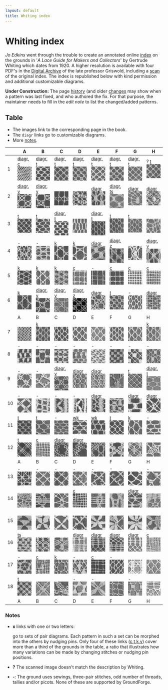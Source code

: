 ```yaml
---
layout: default
title: Whiting index
---
```


Whiting index
=============

*Jo Edkins* went through the trouble to create an annotated online [index] on the grounds in
'_A Lace Guide for Makers and Collectors_' by Gertrude Whiting which dates from 1920.
A higher resolution is available with four PDF's in the [Digital Archive] of the late professor Griswold,
including a [scan] of the original index. The index is republished below with kind permission
and additional customizable diagrams.

**Under Construction:**
The page [history] (and older [changes] may show when a pattern was last fixed, and who authored the fix.
For that purpose, the maintainer needs to fill in the _edit note_ to list the changed/added patterns.

Table
-----

* The images link to the corresponding page in the book.
* The `diagr` links go to customizable diagrams.
* More [notes](#notes).

[index]: http://www.gwydir.demon.co.uk/jo/lace/whiting/index.htm#picindex
[scan]: https://www2.cs.arizona.edu/patterns/weaving/books/whiting.jpg
[Digital Archive]: https://www2.cs.arizona.edu/patterns/weaving/lace.html#books
[history]: https://github.com/d-bl/GroundForge/commits/master/docs/help/Whiting-Index.md
[changes]: https://github.com/d-bl/GroundForge/wiki/Whiting-Index/_history


[c]: /GroundForge/sheet.html?patch=88%0A11;bricks&patch=66%0A22;bricks&patch=88%0A99%0A11%0A00;bricks&patch=66%0A11%0A88%0A22;bricks&patch=66%0A99%0A22%0A00;bricks
[t]: /GroundForge/sheet.html?patch=53%0A53%0A53%0A5-;bricks&patch=5663%0A5663;checker&patch=53%0A5-;bricks&patch=563%0A563%0A563;checker&patch=53%0A53;checker&patch=5632%0A5632;checker&patch5353%0A5353;bricks&patch=5-%0A-5;checker&patch=5353%0A5353%0A5-5-%0A-5-5;checker&patch=5632%0A56-2%0A5-5-%0A-535;checker&patch=53%0A5-%0A-5%0A5-;bricks&patch=44%0A77%0A44%0A77;bricks&patch=44%0A44%0A77%0A77;bricks&patch=66%0A88%0A66%0A11;bricks&patch=66%0A66%0A88%0A11;checker&patch=66%0A66%0A99%0A00;checker&patch=6;checker&patch=566-%0A66-5%0A6-56%0A-566;checker
[v]: /GroundForge/sheet.html?patch=5831%0A-4-7;bricks&patch=-437%0A34-7;bricks&patch=4830%0A--77;bricks
[k]: /GroundForge/sheet.html?patch=B-C-%0A---5%0AC-B-%0A-5--;checker&patch=5831%0A-4-7;checker&patch=68%0A-4;checker&patch=-4-7%0A5---%0A-C-B%0A3158;bricks&patch=5-O-E-%0A-E-5-O%0A5-O-E-;bricks
[wk]: /GroundForge/sheet.html?patch=6868%0A-4-4%0A2121%0A-7-7;checker&patch=L-O-L-O-%0A---5---5%0AH-E-H-E-%0A-5---5--;bricks
[ts]: /GroundForge/sheet.html?patch=5-5-%0A-5--%0AB-C-%0A-5-5;bricks&patch=5632%0A34-7;bricks&patch=256-%0A---5%0AC3B-;bricks&patch=4373%0A5-53;bricks
[z]: /GroundForge/sheet.html?patch=1483%0A8-48;bricks&patch=C-B-%0A-5--%0AB8D-%0A-4--;bricks&patch=-48-%0AB--2%0A8-B8;bricks&patch=-4--%0AB-C3%0A8-48;bricks

[A1]: https://d-bl.github.io/GroundForge/tiles.html?whiting=A1_P70&tile=88,11&patchWidth=5&patchHeight=5&a1=ct&b1=ct&a2=ct&b2=ct&shiftColsSE=2&shiftRowsSE=2&shiftColsSW=0&shiftRowsSW=2
[B1]: https://d-bl.github.io/GroundForge/tiles.html?whiting=B1_P94&tile=5-&a1=ctctpctct&patchWidth=5&patchHeight=5&shiftColsSE=1&shiftRowsSE=1&shiftColsSW=-1&shiftRowsSW=1
[C1]: https://d-bl.github.io/GroundForge/tiles.html?whiting=C1_P114&tile=5-&a1=ctpct&patchWidth=6&patchHeight=6&shiftColsSE=1&shiftRowsSE=1&shiftColsSW=-1&shiftRowsSW=1&footside=
[D1]: https://d-bl.github.io/GroundForge/tiles.html?whiting=D1_P134&tile=5-&a1=cttpctt&patchWidth=5&patchHeight=5&shiftColsSE=1&shiftRowsSE=1&shiftColsSW=-1&shiftRowsSW=1
[E1]: https://d-bl.github.io/GroundForge/tiles.html?whiting=E1_P155&tile=5-&a1=ctpcttt&patchWidth=5&patchHeight=5&shiftColsSE=1&shiftRowsSE=1&shiftColsSW=-1&shiftRowsSW=1
[F1]: https://d-bl.github.io/GroundForge/tiles.html?whiting=F1_P177&tile=5-&a1=cttpcttt&patchWidth=5&patchHeight=5&shiftColsSE=1&shiftRowsSE=1&shiftColsSW=-1&shiftRowsSW=1
[G1]: https://d-bl.github.io/GroundForge/tiles.html?whiting=G1_P198&patchWidth=5&patchHeight=5&a1=ctctptt&tile=5-&tileStitch=ctctptt&shiftColsSW=-1&shiftRowsSW=1&shiftColsSE=1&shiftRowsSE=1

[A2]: https://d-bl.github.io/GroundForge/tiles.html?whiting=A2_P71&tile=831,4-7,-5-&headside=d,-,c,-&footside=b,-,a,-&footsideStitch=ctctt&patchWidth=9&patchHeight=10&k1=lctctt&d1=ct&c1=ctct&b1=ct&a1=rctctt&d2=ctct&b2=ctct&k3=lctctt&c3=ctct&a3=rctctt&tileStitch=ctct&headsideStitch=ctctt&shiftColsSW=-2&shiftRowsSW=2&shiftColsSE=2&shiftRowsSE=2
[B2]: https://d-bl.github.io/GroundForge/tiles.html?whiting=B2_P95&patchWidth=9&patchHeight=10&k1=lctctt&d1=ctct&c1=ctct&b1=ctct&a1=rctctt&d2=ctct&b2=ctct&k3=lctctt&c3=ctct&a3=rctctt&footside=b,-,a,-&tile=831,4-7,-5-&headside=d,-,c,-&footsideStitch=ctctt&tileStitch=ctct&headsideStitch=ctctt&shiftColsSW=-2&shiftRowsSW=2&shiftColsSE=2&shiftRowsSE=2
[E2]: https://d-bl.github.io/GroundForge/tiles.html?whiting=E2_P156&patchWidth=13&patchHeight=12&e1=ctctttctc&a1=ctcctc&h2=ctc&g2=ctclll&f2=ctc&e2=ctc&d2=ctc&c2=ctcrrr&b2=ctc&h3=ctclll&g3=ctc&f3=ctc&d3=ctc&c3=ctc&b3=ctcrrr&a3=ctc&tile=5---5---,-CD632AB,5666-222&tileStitch=ctc&shiftColsSW=-4&shiftRowsSW=3&shiftColsSE=4&shiftRowsSE=3
[F2]: https://d-bl.github.io/GroundForge/tiles.html?whiting=F2_P178&patchWidth=11&patchHeight=13&b1=ctcctc&c2=ctcrrr&a2=ctclll&d3=ctc&b3=ctcttt&c4=ctc&a4=ctc&tile=-5--,B-C-,-5-5,5-5-&tileStitch=ctc&shiftColsSW=-2&shiftRowsSW=4&shiftColsSE=2&shiftRowsSE=4
[G2]: https://d-bl.github.io/GroundForge/tiles.html?whiting=G2_P199&patchWidth=14&patchHeight=13&f1=ctctt&a1=ctcctc&j2=ctc&i2=ctcll&h2=ctctt&g2=ctctt&f2=ctctt&e2=ctctt&d2=ctctt&c2=ctcrrr&b2=ctc&j3=ctcll&i3=ctctt&h3=ctctt&g3=ctcttl&f3=ctc&e3=ctcttr&d3=ctctt&c3=ctctt&b3=ctcrrr&a3=ctc&j4=ctctt&i4=ctctt&h4=ctcttl&g4=ctc&f4=ctc&e4=ctc&d4=ctcttr&c4=ctctt&b4=ctctt&a4=ctcttt&j5=ctctt&i5=ctcttl&h5=ctc&g5=ctc&e5=ctc&d5=ctc&c5=ctcttr&b5=ctctt&a5=ctctt&tile=5----5----,-CDD632AAB,5666632222,5666632222,56666-2222&tileStitch=ctct&shiftColsSW=-5&shiftRowsSW=5&shiftColsSE=5&shiftRowsSE=5
[H2]: https://d-bl.github.io/GroundForge/tiles.html?whiting=H2_P220&patchWidth=15&patchHeight=15&e1=cttctt&a1=ctcctc&h2=ctc&g2=ctc&f2=rrrcttcttl&e2=ctc&d2=lllcttcttr&c2=ctc&b2=ctc&h3=ctc&g3=rrrcttcttl&f3=ctc&e3=ctc&d3=ctc&c3=lllcttcttr&b3=ctc&a3=ctc&h4=rrrcttcttl&g4=ctc&f4=ctc&d4=ctc&c4=ctc&b4=lllcttcttr&a4=ctc&tile=5---5---,-CD632AB,56663222,5666-222&tileStitch=ctc&shiftColsSW=-4&shiftRowsSW=4&shiftColsSE=4&shiftRowsSE=4

[C3]: https://d-bl.github.io/GroundForge/tiles.html?whiting=C3_P117&patchWidth=7&patchHeight=6&a1=ctctpctctt&tile=5-&tileStitch=ctctpctctt&shiftColsSW=-1&shiftRowsSW=1&shiftColsSE=1&shiftRowsSE=1
[E3]: https://d-bl.github.io/GroundForge/tiles.html?whiting=E3_P157&patchWidth=5&patchHeight=6&b1=ctt&tile=-5&tileStitch=ctt&shiftColsSW=-1&shiftRowsSW=1&shiftColsSE=1&shiftRowsSE=1

[C4]: https://d-bl.github.io/GroundForge/tiles.html?whiting=C4_P118&patchWidth=11&patchHeight=10&b1=cttctt&c2=cttctt&a2=cttctt&tile=-5-,B-C&tileStitch=cttctt&shiftColsSW=-2&shiftRowsSW=2&shiftColsSE=2&shiftRowsSE=2
[D4]: https://d-bl.github.io/GroundForge/tiles.html?whiting=D4_P137&patchWidth=11&patchHeight=10&b1=cttcttt&c2=cttcttt&a2=cttcttt&tile=-5-,B-C&tileStitch=cttcttt&shiftColsSW=-2&shiftRowsSW=2&shiftColsSE=2&shiftRowsSE=2
[E4]: https://d-bl.github.io/GroundForge/tiles.html?whiting=E4_P158&patchWidth=12&patchHeight=14&e1=ctctttctc&a1=ctcctc&h2=ctc&g2=ctclll&f2=ctc&e2=ctc&d2=ctc&c2=ctcrrr&b2=ctc&h3=ctclll&g3=ctc&f3=ctc&d3=ctc&c3=ctc&b3=ctcrrr&a3=ctc&tile=5---5---,-CD632AB,5666-222&footsideStitch=ctctt&tileStitch=ctc&headsideStitch=ctctt&shiftColsSW=-4&shiftRowsSW=3&shiftColsSE=4&shiftRowsSE=3
[F4]: https://d-bl.github.io/GroundForge/tiles.html?whiting=F4_P180&patchWidth=9&patchHeight=9&d1=ctc&c1=ctc&b1=ctc&a1=ctc&d2=ctc&c2=ctcllctc&a2=ctcrrctc&tile=1483,8-48&footsideStitch=ctctt&tileStitch=ctc&headsideStitch=ctctt&shiftColsSW=-2&shiftRowsSW=2&shiftColsSE=2&shiftRowsSE=2
[H4]: https://d-bl.github.io/GroundForge/tiles.html?whiting=H4_P222&patchWidth=16&patchHeight=16&g1=ctc&f1=ctcrr&d1=ctcll&c1=ctc&a1=ctc&h2=ctc&e2=ctcttctc&b2=ctc&g3=ctcll&f3=ctc&d3=ctc&c3=ctcrr&a3=ctc&tile=5-25-56-,-5--5--5,5-C6-2B-&footsideStitch=ctctt&tileStitch=ctc&headsideStitch=ctctt&shiftColsSW=-4&shiftRowsSW=3&shiftColsSE=4&shiftRowsSE=3

[B6]: https://d-bl.github.io/GroundForge/tiles.html?whiting=B6_P99&patchWidth=9&patchHeight=10&k1=ctctt&d1=cttctt&c1=cttctt&b1=cttctt&a1=ctctt&d2=cttctt&b2=cttctt&k3=ctctt&c3=cttctt&a3=ctctt&footside=b,-,a,-&tile=831,4-7,-5-&headside=d,-,c,-&footsideStitch=ctctt&tileStitch=cttctt&headsideStitch=ctctt&shiftColsSW=-2&shiftRowsSW=2&shiftColsSE=2&shiftRowsSE=2
[C6]: https://d-bl.github.io/GroundForge/tiles.html?whiting=C6_P120&patchWidth=9&patchHeight=10&k1=ctctr&d1=ct&c1=ctct&b1=ct&a1=ctctl&d2=ct&b2=ct&k3=ctctr&c3=ctct&a3=ctctl&footside=b,-,a,-&tile=831,4-7,-5-&headside=d,-,c,-&footsideStitch=ctctl&tileStitch=ct&headsideStitch=ctctr&shiftColsSW=-2&shiftRowsSW=2&shiftColsSE=2&shiftRowsSE=2
[D6]: https://d-bl.github.io/GroundForge/tiles.html?whiting=D6_P139&patchWidth=9&patchHeight=9&c1=ct&b1=ctct&a1=ct&c2=ctct&b2=ct&a2=ctct&b3=ctct&tile=831,117,178&tileStitch=ctct&shiftColsSW=-2&shiftRowsSW=2&shiftColsSE=2&shiftRowsSE=2
[E6]: https://d-bl.github.io/GroundForge/tiles.html?whiting=E6_P160&patchWidth=10&patchHeight=10&d1=ctct&c1=ct&b1=ctct&a1=ct&c2=ctct&b2=ct&a2=ctct&tile=8317,1178&tileStitch=ctct&shiftColsSW=-5&shiftRowsSW=1&shiftColsSE=3&shiftRowsSE=1
[H6]: https://d-bl.github.io/GroundForge/tiles.html?whiting=H6_P225&patchWidth=11&patchHeight=12&c1=ctct&a1=ctct&d2=ctctctct&tile=B-C-,---5&footsideStitch=tctct&tileStitch=ctct&headsideStitch=tctct&shiftColsSW=-2&shiftRowsSW=2&shiftColsSE=2&shiftRowsSE=2

[C9]: https://d-bl.github.io/GroundForge/tiles.html?whiting=C9_P123&patchWidth=9&patchHeight=10&k1=ctctt&d1=ctcttt&c1=ctcttt&b1=ctcttt&a1=ctctt&d2=ctcttt&b2=ctcttt&k3=ctctt&c3=ctcttt&a3=ctctt&footside=b,-,a,-&tile=831,4-7,-5-&headside=d,-,c,-&footsideStitch=ctctt&tileStitch=ctcttt&headsideStitch=ctctt&shiftColsSW=-2&shiftRowsSW=2&shiftColsSE=2&shiftRowsSE=2
[D9]: https://d-bl.github.io/GroundForge/tiles.html?whiting=D9_P142&patchWidth=7&patchHeight=7&a1=ctctt&b2=ctt&tile=5-,-5&footsideStitch=ctctt&tileStitch=ctct&headsideStitch=ctctt&shiftColsSW=0&shiftRowsSW=2&shiftColsSE=2&shiftRowsSE=2
[E9]: https://d-bl.github.io/GroundForge/tiles.html?whiting=E9_P163&patchWidth=12&patchHeight=20&a1=cttt&b1=cttt&a2=cttt&tile=12,7-&footsideStitch=ctctt&tileStitch=cttt&headsideStitch=ctctt&shiftColsSW=0&shiftRowsSW=2&shiftColsSE=2&shiftRowsSE=2
[H9]: https://d-bl.github.io/GroundForge/tiles.html?whiting=H9_P229&patchWidth=7&patchHeight=7&a1=ctcttptctcttt&tile=5-&tileStitch=ctcttptctcttt&shiftColsSW=-1&shiftRowsSW=1&shiftColsSE=1&shiftRowsSE=1

[E10]: https://d-bl.github.io/GroundForge/tiles.html?whiting=E10_P164&patchWidth=12&patchHeight=12&e1=ctctct&c1=ctc&b1=ctc&a1=ctc&f2=rrctctr&c2=ctcrrrctc&b2=ctc&a2=ctc&e3=ctctcrl&b3=ctc&a3=ctclllctc&d4=llctctl&c4=ctc&b4=ctc&tile=A14-C-,788--2,14--B-,-7D6--&footsideStitch=ctctt&tileStitch=ctc&headsideStitch=ctctt&shiftColsSW=0&shiftRowsSW=4&shiftColsSE=6&shiftRowsSE=1
[G10]: https://d-bl.github.io/GroundForge/tiles.html?whiting=G10_P208&patchWidth=10&patchHeight=16&b1=ctc&c2=ctcrrrctc&b2=ctc&a2=ctclllctc&b3=ctc&c4=ctcrrrctc&b4=ctc&a4=ctclllctc&b5=ctc&c6=ctc&a6=ctc&d7=ctc&d8=ctc&c8=ctclllctc&a8=ctcrrrctc&tile=-4--,B8D-,-4--,B8D-,-4--,B-C-,---5,D-B8&footsideStitch=ctctt&tileStitch=ctc&headsideStitch=ctctt&shiftColsSW=-2&shiftRowsSW=8&shiftColsSE=2&shiftRowsSE=8
[H10]: https://d-bl.github.io/GroundForge/tiles.html?whiting=H10_P230&patchWidth=14&patchHeight=11&f1=ctctll&b1=ctctrr&a1=ctctctct&f2=ctctl&e2=ctct&c2=ctct&b2=ctctr&e3=ctct&d3=ctct&c3=ctct&a3=ctctt&f4=ctctt&d4=ctctctct&b4=ctctt&e5=ctct&d5=ctct&c5=ctct&a5=ctctt&f6=ctct&e6=ctcttl&c6=ctcttr&b6=ctct&tile=54---7,-79-04,5-158-,-5-5-5,5-535-,-24-76&footsideStitch=ctctt&tileStitch=ctct&headsideStitch=ctctt&shiftColsSW=0&shiftRowsSW=6&shiftColsSE=6&shiftRowsSE=6

[C12]: https://d-bl.github.io/GroundForge/tiles.html?whiting=C12_P126&patchWidth=28&patchHeight=20&m1=cttct&k1=ct&i1=ctlct&c1=ctrct&a1=ct&j2=ctrct&h2=ct&f2=cttct&d2=ct&b2=ctlct&g3=ct&e3=ct&h4=cttct&d4=cttct&g5=ct&e5=ct&tile=o-o-----e-e-5-,-5-o-k-e-5----,--w-5-5-y-----,---5---5------,--y-c-b-w-----&footsideStitch=ctctt&tileStitch=ct&headsideStitch=ctctt&shiftColsSW=-7&shiftRowsSW=5&shiftColsSE=7&shiftRowsSE=5
[D12]: https://d-bl.github.io/GroundForge/tiles.html?whiting=D12_P145&patchWidth=20&patchHeight=20&e1=ctrct&c1=ct&j2=ct&d2=ct&b2=ct&i3=ctlct&a3=ct&j4=ct&i4=ctlct&e4=ctrct&d4=ct&b4=cttct&j5=ctrct&i5=ct&g5=cttct&e5=ct&d5=ctlct&tile=--5-m---x-,-g-5x----g,o-------b-,-c-nd---1e,---48-k-17,&footsideStitch=ctctt&tileStitch=ct&headsideStitch=ctctt&shiftColsSW=-5&shiftRowsSW=5&shiftColsSE=5&shiftRowsSE=5

[G14]: https://d-bl.github.io/GroundForge/tiles.html?whiting=G14_P212&patchWidth=7&patchHeight=12&a1=ctc&b2=ctc&a2=ctcll&b3=ctcrr&a3=ctc&a4=ctctt&tile=5-,12,88,4-&tileStitch=ctc&shiftColsSW=-1&shiftRowsSW=4&shiftColsSE=1&shiftRowsSE=4

[D16]: https://d-bl.github.io/GroundForge/tiles.html?whiting=D16_P150&patchWidth=9&patchHeight=12&b1=ctc&c2=ctc&a2=ctcll&c3=ctcrr&a3=ctc&c4=ctc&a4=ctcll&c5=ctcrr&a5=ctc&tile=-5-,E-2,8-M,F-1,8-M&tileStitch=ctc&shiftColsSW=0&shiftRowsSW=5&shiftColsSE=3&shiftRowsSE=5
[E16]: https://d-bl.github.io/GroundForge/tiles.html?whiting=E16_P174&patchWidth=11&patchHeight=12&f1=ctc&d1=ctc&b1=ctct&f2=ctcll&e2=ctc&c2=ctcll&a2=ctc&f3=ctc&e3=ctcrr&c3=ctc&b3=ctcrr&f4=ctcll&e4=ctc&c4=ctcll&b4=ctc&f5=ctc&d5=ctcrr&c5=ctc&b5=ctcrr&e6=ctct&c6=ctct&a6=ctct&tile=-5-L-H,H-E-21,-O8-M8,-1F-1F,-M86-M,5-4-K-&tileStitch=ctc&shiftColsSW=0&shiftRowsSW=6&shiftColsSE=6&shiftRowsSE=6
[F16]: https://d-bl.github.io/GroundForge/tiles.html?whiting=F16_P195&patchWidth=8&patchHeight=14&a1=ctct&b2=ctct&a3=ctc&b4=ctc&a4=ctcll&b5=ctc&a5=ctcrr&b6=ctcll&a6=ctc&b7=ctcrr&a7=ctc&a8=ctct&tile=5-,-5,5-,12,99,11,66,4-&tileStitch=ctc&shiftColsSW=-1&shiftRowsSW=8&shiftColsSE=1&shiftRowsSE=8
[G16]: https://d-bl.github.io/GroundForge/tiles.html?whiting=G16_P214&patchWidth=6&patchHeight=12&a1=ctct&b2=ctct&a3=ctc&b4=ctc&a4=ctcll&b5=ctcrr&a5=ctc&a6=ctct&tile=5-,-5,5-,12,88,4-&tileStitch=ctc&shiftColsSW=-1&shiftRowsSW=6&shiftColsSE=1&shiftRowsSE=6

|     | A | B | C | D | E | F | G | H |
|-----|---|---|---|---|---|---|---|---|
|  1  | [diagr][A1], [c][c] [![](w/page70a.gif)][P70] | [diagr][B1], [t][t] [![](w/page94a.gif)][P94] | [diagr][C1], [t][t] [![](w/page114a.gif)][P114] | [diagr][D1], [t][t] [![](w/page134a.gif)][P134] | [diagr][E1], [t][t] [![](w/page155a.gif)][P155] | [diagr][F1], [t][t] [![](w/page177a.gif)][P177] | [diagr][G1], [t][t] [![](w/page198a.gif)][P198] | ? [t][t] [![](w/page219a.gif)][P219] |
|  2  | [diagr][A2], [v][v] [![](w/page71a.gif)][P71] | [diagr][B2], [v][v] [![](w/page95a.gif)][P95] | &nbsp; [![](w/page115a.gif)][P115] | &nbsp; [![](w/page135a.gif)][P135] | [diagr][E2] [![](w/page156a.gif)][P156] | [diagr][F2], [ts][ts] [![](w/page178a.gif)][P178] | [diagr][G2] [![](w/page199a.gif)][P199] | [diagr][H2] [![](w/page220a.gif)][P220] |
|  3  | [t][t] [![](w/page73a.gif)][P73] | [t][t] [![](w/page96a.gif)][P96] | [diagr][C3], [t][t] [![](w/page117a.gif)][P117] | &nbsp; [![](w/page136a.gif)][P136] | [diagr][E3], [t][t] [![](w/page157a.gif)][P157] | [t][t] [![](w/page179a.gif)][P179] | [t][t] [![](w/page200a.gif)][P200] | &nbsp; [![](w/page221a.gif)][P221] |
|  4  | - [![](w/page74a.gif)][P74] | - [![](w/page97a.gif)][P97] | [k][k] [![](w/page118a.gif)][P118] | [k][k] [![](w/page137a.gif)][P137] | [diagr][E4] [![](w/page158a.gif)][P158] | [diagr][F4],  [z][z] [![](w/page180a.gif)][P180] | &nbsp; [![](w/page201a.gif)][P201] | [diagr][H4], [v][v] [![](w/page222a.gif)][P222] |
|  5  | [k][k] [![](w/page75a.gif)][P75] | [k][k] [![](w/page98a.gif)][P98] | [k][k] [![](w/page119a.gif)][P119] | [c][c] [![](w/page138a.gif)][P138] | - [![](w/page159a.gif)][P159] | [c][c] [![](w/page181a.gif)][P181] | [c][c] [![](w/page203a.gif)][P203] | [c][c] [![](w/page224a.gif)][P224] |
|  6  | [k][k] [![](w/page76a.gif)][P76] | [diagr][B6], [v][v] [![](w/page99a.gif)][P99] | [diagr][C6], [v][v] [![](w/page120a.gif)][P120] | [diagr][D6], [z][z] [![](w/page139a.gif)][P139] | [diagr][E6] [![](w/page160a.gif)][P160] | [t][t] [![](w/page182a.gif)][P182] | - [![](w/page204a.gif)][P204] | [diagr][H6] [![](w/page225a.gif)][P225] |
|     | A | B | C | D | E | F | G | H |
|  7  | &nbsp; [![](w/page77a.gif)][P77] | [k][k] [![](w/page100a.gif)][P100] | &nbsp; [![](w/page121a.gif)][P121] | &nbsp; [![](w/page140a.gif)][P140] | &nbsp; [![](w/page161a.gif)][P161] | &nbsp; [![](w/page183a.gif)][P183] | &nbsp; [![](w/page205a.gif)][P205] | [k][k] [![](w/page226a.gif)][P226] |
|  8  | - [![](w/page79a.gif)][P79] | - [![](w/page101a.gif)][P101] | - [![](w/page122a.gif)][P122] | - [![](w/page141a.gif)][P141] | - [![](w/page162a.gif)][P162] | - [![](w/page184a.gif)][P184] | - [![](w/page206a.gif)][P206] | - [![](w/page227a.gif)][P227] |
|  9  | - [![](w/page80a.gif)][P80] | - [![](w/page102a.gif)][P102] | [diagr][C9], [v][v] [![](w/page123a.gif)][P123] | [diagr][D9] [![](w/page142a.gif)][P142] | [diagr][E9] [![](w/page163a.gif)][P163] | &nbsp; [![](w/page185a.gif)][P185] | [t][t] [![](w/page207a.gif)][P207] | [diagr][H9], [t][t] [![](w/page229a.gif)][P229] |
|  10 | - [![](w/page82a.gif)][P82] | - [![](w/page103a.gif)][P103] | - [![](w/page124a.gif)][P124] | - [![](w/page143a.gif)][P143] | [diagr][E10] [![](w/page164a.gif)][P164] | &nbsp; [![](w/page187a.gif)][P187] | [diagr][G10] [![](w/page208a.gif)][P208] | [diagr][H10] [![](w/page230a.gif)][P230] |
|  11 | [t][t] [![](w/page83a.gif)][P83] | [t][t] [![](w/page104a.gif)][P104] | - [![](w/page125a.gif)][P125] | [wk][wk] [![](w/page144a.gif)][P144] | [wk][wk] [![](w/page166a.gif)][P166] | [t][t] [![](w/page189a.gif)][P189] | [k][k] [![](w/page209a.gif)][P209] | - [![](w/page231a.gif)][P231] |
|  12 | [t][t] [![](w/page84a.gif)][P84] | [c][c] [![](w/page105a.gif)][P105] | [diagr][C12] [![](w/page126a.gif)][P126] | [diagr][D12] [![](w/page145a.gif)][P145] | &nbsp; [![](w/page167a.gif)][P167] | &nbsp; [![](w/page190a.gif)][P190] | &nbsp; [![](w/page210a.gif)][P210] | &nbsp; [![](w/page232a.gif)][P232] |
|     | A | B | C | D | E | F | G | H |
|  13 | - [![](w/page85a.gif)][P85] | - [![](w/page106a.gif)][P106] | - [![](w/page128a.gif)][P128] | - [![](w/page147a.gif)][P147] | - [![](w/page169a.gif)][P169] | - [![](w/page192a.gif)][P192] | &nbsp; [![](w/page211a.gif)][P211] | - [![](w/page234a.gif)][P234] |
|  14 | &nbsp; [![](w/page87a.gif)][P87] | &nbsp; [![](w/page107a.gif)][P107] | &nbsp; [![](w/page129a.gif)][P129] | [c][c] [![](w/page148a.gif)][P148] | &nbsp; [![](w/page171a.gif)][P171] | &nbsp; [![](w/page193a.gif)][P193] | [diagr][G14] [![](w/page212a.gif)][P212] | &nbsp; [![](w/page235a.gif)][P235] |
|  15 | &nbsp; [![](w/page89a.gif)][P89] | &nbsp; [![](w/page109a.gif)][P109] | &nbsp; [![](w/page130a.gif)][P130] | &nbsp; [![](w/page149a.gif)][P149] | &nbsp; [![](w/page173a.gif)][P173] | &nbsp; [![](w/page194a.gif)][P194] | &nbsp; [![](w/page213a.gif)][P213] | &nbsp; [![](w/page237a.gif)][P237] |
|  16 | [ts][ts] [![](w/page90a.gif)][P90] | &nbsp; [![](w/page110a.gif)][P110] | &nbsp; [![](w/page131a.gif)][P131] | [diagr][D16] [![](w/page150a.gif)][P150] | [diagr][E16] [![](w/page174a.gif)][P174] | [diagr][F16] [![](w/page195a.gif)][P195] | [diagr][G16] [![](w/page214a.gif)][P214] | [c][c] [![](w/page238a.gif)][P238] |
|  17 | - [![](w/page91a.gif)][P91] | [c][c] [![](w/page111a.gif)][P111] | [k][k] [![](w/page132a.gif)][P132] | - [![](w/page151a.gif)][P151] | [c][c] [![](w/page175a.gif)][P175] | - [![](w/page196a.gif)][P196] | &nbsp; [![](w/page215a.gif)][P215] | &nbsp; [![](w/page239a.gif)][P239] |
|  18 | [t][t] [![](w/page93a.gif)][P93] | &nbsp; [![](w/page112a.gif)][P112] | &nbsp; [![](w/page133a.gif)][P133] | - [![](w/page153a.gif)][P153] | - [![](w/page176a.gif)][P176] | &nbsp; [![](w/page197a.gif)][P197] | - [![](w/page217a.gif)][P217] | &nbsp; [![](w/page241a.gif)][P241] |
|     | A | B | C | D | E | F | G | H |

[P70]: http://www.gwydir.demon.co.uk/jo/lace/whiting/page70.htm
[P71]: http://www.gwydir.demon.co.uk/jo/lace/whiting/page71.htm
[P73]: http://www.gwydir.demon.co.uk/jo/lace/whiting/page73.htm
[P74]: http://www.gwydir.demon.co.uk/jo/lace/whiting/page74.htm
[P75]: http://www.gwydir.demon.co.uk/jo/lace/whiting/page75.htm
[P76]: http://www.gwydir.demon.co.uk/jo/lace/whiting/page76.htm
[P77]: http://www.gwydir.demon.co.uk/jo/lace/whiting/page77.htm
[P79]: http://www.gwydir.demon.co.uk/jo/lace/whiting/page79.htm

[P80]: http://www.gwydir.demon.co.uk/jo/lace/whiting/page80.htm
[P82]: http://www.gwydir.demon.co.uk/jo/lace/whiting/page82.htm
[P83]: http://www.gwydir.demon.co.uk/jo/lace/whiting/page83.htm
[P84]: http://www.gwydir.demon.co.uk/jo/lace/whiting/page84.htm
[P85]: http://www.gwydir.demon.co.uk/jo/lace/whiting/page85.htm
[P87]: http://www.gwydir.demon.co.uk/jo/lace/whiting/page87.htm
[P89]: http://www.gwydir.demon.co.uk/jo/lace/whiting/page89.htm

[P90]: http://www.gwydir.demon.co.uk/jo/lace/whiting/page90.htm
[P91]: http://www.gwydir.demon.co.uk/jo/lace/whiting/page91.htm
[P93]: http://www.gwydir.demon.co.uk/jo/lace/whiting/page93.htm
[P94]: http://www.gwydir.demon.co.uk/jo/lace/whiting/page94.htm
[P95]: http://www.gwydir.demon.co.uk/jo/lace/whiting/page95.htm
[P96]: http://www.gwydir.demon.co.uk/jo/lace/whiting/page96.htm
[P97]: http://www.gwydir.demon.co.uk/jo/lace/whiting/page97.htm
[P98]: http://www.gwydir.demon.co.uk/jo/lace/whiting/page98.htm
[P99]: http://www.gwydir.demon.co.uk/jo/lace/whiting/page99.htm

[P100]: http://www.gwydir.demon.co.uk/jo/lace/whiting/page100.htm
[P101]: http://www.gwydir.demon.co.uk/jo/lace/whiting/page101.htm
[P102]: http://www.gwydir.demon.co.uk/jo/lace/whiting/page102.htm
[P103]: http://www.gwydir.demon.co.uk/jo/lace/whiting/page103.htm
[P104]: http://www.gwydir.demon.co.uk/jo/lace/whiting/page104.htm
[P105]: http://www.gwydir.demon.co.uk/jo/lace/whiting/page105.htm
[P106]: http://www.gwydir.demon.co.uk/jo/lace/whiting/page106.htm
[P107]: http://www.gwydir.demon.co.uk/jo/lace/whiting/page107.htm
[P109]: http://www.gwydir.demon.co.uk/jo/lace/whiting/page109.htm

[P110]: http://www.gwydir.demon.co.uk/jo/lace/whiting/page110.htm
[P111]: http://www.gwydir.demon.co.uk/jo/lace/whiting/page111.htm
[P112]: http://www.gwydir.demon.co.uk/jo/lace/whiting/page112.htm
[P113]: http://www.gwydir.demon.co.uk/jo/lace/whiting/page113.htm
[P114]: http://www.gwydir.demon.co.uk/jo/lace/whiting/page114.htm
[P115]: http://www.gwydir.demon.co.uk/jo/lace/whiting/page115.htm
[P116]: http://www.gwydir.demon.co.uk/jo/lace/whiting/page116.htm
[P117]: http://www.gwydir.demon.co.uk/jo/lace/whiting/page117.htm
[P118]: http://www.gwydir.demon.co.uk/jo/lace/whiting/page118.htm
[P119]: http://www.gwydir.demon.co.uk/jo/lace/whiting/page119.htm

[P120]: http://www.gwydir.demon.co.uk/jo/lace/whiting/page120.htm
[P121]: http://www.gwydir.demon.co.uk/jo/lace/whiting/page121.htm
[P122]: http://www.gwydir.demon.co.uk/jo/lace/whiting/page122.htm
[P123]: http://www.gwydir.demon.co.uk/jo/lace/whiting/page123.htm
[P124]: http://www.gwydir.demon.co.uk/jo/lace/whiting/page124.htm
[P125]: http://www.gwydir.demon.co.uk/jo/lace/whiting/page125.htm
[P126]: http://www.gwydir.demon.co.uk/jo/lace/whiting/page126.htm
[P128]: http://www.gwydir.demon.co.uk/jo/lace/whiting/page128.htm
[P129]: http://www.gwydir.demon.co.uk/jo/lace/whiting/page129.htm

[P130]: http://www.gwydir.demon.co.uk/jo/lace/whiting/page130.htm
[P131]: http://www.gwydir.demon.co.uk/jo/lace/whiting/page131.htm
[P132]: http://www.gwydir.demon.co.uk/jo/lace/whiting/page132.htm
[P133]: http://www.gwydir.demon.co.uk/jo/lace/whiting/page133.htm
[P134]: http://www.gwydir.demon.co.uk/jo/lace/whiting/page134.htm
[P135]: http://www.gwydir.demon.co.uk/jo/lace/whiting/page135.htm
[P136]: http://www.gwydir.demon.co.uk/jo/lace/whiting/page136.htm
[P137]: http://www.gwydir.demon.co.uk/jo/lace/whiting/page137.htm
[P138]: http://www.gwydir.demon.co.uk/jo/lace/whiting/page138.htm
[P139]: http://www.gwydir.demon.co.uk/jo/lace/whiting/page139.htm

[P140]: http://www.gwydir.demon.co.uk/jo/lace/whiting/page140.htm
[P141]: http://www.gwydir.demon.co.uk/jo/lace/whiting/page141.htm
[P142]: http://www.gwydir.demon.co.uk/jo/lace/whiting/page142.htm
[P143]: http://www.gwydir.demon.co.uk/jo/lace/whiting/page143.htm
[P144]: http://www.gwydir.demon.co.uk/jo/lace/whiting/page144.htm
[P145]: http://www.gwydir.demon.co.uk/jo/lace/whiting/page145.htm
[P147]: http://www.gwydir.demon.co.uk/jo/lace/whiting/page147.htm
[P148]: http://www.gwydir.demon.co.uk/jo/lace/whiting/page148.htm
[P149]: http://www.gwydir.demon.co.uk/jo/lace/whiting/page149.htm

[P150]: http://www.gwydir.demon.co.uk/jo/lace/whiting/page150.htm
[P151]: http://www.gwydir.demon.co.uk/jo/lace/whiting/page151.htm
[P153]: http://www.gwydir.demon.co.uk/jo/lace/whiting/page153.htm
[P155]: http://www.gwydir.demon.co.uk/jo/lace/whiting/page155.htm
[P156]: http://www.gwydir.demon.co.uk/jo/lace/whiting/page156.htm
[P157]: http://www.gwydir.demon.co.uk/jo/lace/whiting/page157.htm
[P158]: http://www.gwydir.demon.co.uk/jo/lace/whiting/page158.htm
[P159]: http://www.gwydir.demon.co.uk/jo/lace/whiting/page159.htm

[P160]: http://www.gwydir.demon.co.uk/jo/lace/whiting/page160.htm
[P161]: http://www.gwydir.demon.co.uk/jo/lace/whiting/page161.htm
[P162]: http://www.gwydir.demon.co.uk/jo/lace/whiting/page162.htm
[P163]: http://www.gwydir.demon.co.uk/jo/lace/whiting/page163.htm
[P164]: http://www.gwydir.demon.co.uk/jo/lace/whiting/page164.htm
[P166]: http://www.gwydir.demon.co.uk/jo/lace/whiting/page166.htm
[P167]: http://www.gwydir.demon.co.uk/jo/lace/whiting/page167.htm
[P169]: http://www.gwydir.demon.co.uk/jo/lace/whiting/page169.htm

[P171]: http://www.gwydir.demon.co.uk/jo/lace/whiting/page171.htm
[P173]: http://www.gwydir.demon.co.uk/jo/lace/whiting/page173.htm
[P174]: http://www.gwydir.demon.co.uk/jo/lace/whiting/page174.htm
[P175]: http://www.gwydir.demon.co.uk/jo/lace/whiting/page175.htm
[P176]: http://www.gwydir.demon.co.uk/jo/lace/whiting/page176.htm
[P177]: http://www.gwydir.demon.co.uk/jo/lace/whiting/page177.htm
[P178]: http://www.gwydir.demon.co.uk/jo/lace/whiting/page178.htm
[P179]: http://www.gwydir.demon.co.uk/jo/lace/whiting/page179.htm

[P180]: http://www.gwydir.demon.co.uk/jo/lace/whiting/page180.htm
[P181]: http://www.gwydir.demon.co.uk/jo/lace/whiting/page181.htm
[P182]: http://www.gwydir.demon.co.uk/jo/lace/whiting/page182.htm
[P183]: http://www.gwydir.demon.co.uk/jo/lace/whiting/page183.htm
[P184]: http://www.gwydir.demon.co.uk/jo/lace/whiting/page184.htm
[P185]: http://www.gwydir.demon.co.uk/jo/lace/whiting/page185.htm
[P187]: http://www.gwydir.demon.co.uk/jo/lace/whiting/page187.htm
[P189]: http://www.gwydir.demon.co.uk/jo/lace/whiting/page189.htm

[P190]: http://www.gwydir.demon.co.uk/jo/lace/whiting/page190.htm
[P192]: http://www.gwydir.demon.co.uk/jo/lace/whiting/page192.htm
[P193]: http://www.gwydir.demon.co.uk/jo/lace/whiting/page193.htm
[P194]: http://www.gwydir.demon.co.uk/jo/lace/whiting/page194.htm
[P195]: http://www.gwydir.demon.co.uk/jo/lace/whiting/page195.htm
[P196]: http://www.gwydir.demon.co.uk/jo/lace/whiting/page196.htm
[P197]: http://www.gwydir.demon.co.uk/jo/lace/whiting/page197.htm
[P198]: http://www.gwydir.demon.co.uk/jo/lace/whiting/page198.htm
[P199]: http://www.gwydir.demon.co.uk/jo/lace/whiting/page199.htm

[P200]: http://www.gwydir.demon.co.uk/jo/lace/whiting/page200.htm
[P201]: http://www.gwydir.demon.co.uk/jo/lace/whiting/page201.htm
[P203]: http://www.gwydir.demon.co.uk/jo/lace/whiting/page203.htm
[P204]: http://www.gwydir.demon.co.uk/jo/lace/whiting/page204.htm
[P205]: http://www.gwydir.demon.co.uk/jo/lace/whiting/page205.htm
[P206]: http://www.gwydir.demon.co.uk/jo/lace/whiting/page206.htm
[P207]: http://www.gwydir.demon.co.uk/jo/lace/whiting/page207.htm
[P208]: http://www.gwydir.demon.co.uk/jo/lace/whiting/page208.htm
[P209]: http://www.gwydir.demon.co.uk/jo/lace/whiting/page209.htm

[P210]: http://www.gwydir.demon.co.uk/jo/lace/whiting/page210.htm
[P211]: http://www.gwydir.demon.co.uk/jo/lace/whiting/page211.htm
[P212]: http://www.gwydir.demon.co.uk/jo/lace/whiting/page212.htm
[P213]: http://www.gwydir.demon.co.uk/jo/lace/whiting/page213.htm
[P214]: http://www.gwydir.demon.co.uk/jo/lace/whiting/page214.htm
[P215]: http://www.gwydir.demon.co.uk/jo/lace/whiting/page215.htm
[P217]: http://www.gwydir.demon.co.uk/jo/lace/whiting/page217.htm
[P219]: http://www.gwydir.demon.co.uk/jo/lace/whiting/page219.htm

[P220]: http://www.gwydir.demon.co.uk/jo/lace/whiting/page220.htm
[P221]: http://www.gwydir.demon.co.uk/jo/lace/whiting/page221.htm
[P222]: http://www.gwydir.demon.co.uk/jo/lace/whiting/page222.htm
[P224]: http://www.gwydir.demon.co.uk/jo/lace/whiting/page224.htm
[P225]: http://www.gwydir.demon.co.uk/jo/lace/whiting/page225.htm
[P226]: http://www.gwydir.demon.co.uk/jo/lace/whiting/page226.htm
[P227]: http://www.gwydir.demon.co.uk/jo/lace/whiting/page227.htm
[P229]: http://www.gwydir.demon.co.uk/jo/lace/whiting/page229.htm

[P230]: http://www.gwydir.demon.co.uk/jo/lace/whiting/page230.htm
[P231]: http://www.gwydir.demon.co.uk/jo/lace/whiting/page231.htm
[P232]: http://www.gwydir.demon.co.uk/jo/lace/whiting/page232.htm
[P234]: http://www.gwydir.demon.co.uk/jo/lace/whiting/page234.htm
[P235]: http://www.gwydir.demon.co.uk/jo/lace/whiting/page235.htm
[P237]: http://www.gwydir.demon.co.uk/jo/lace/whiting/page237.htm
[P238]: http://www.gwydir.demon.co.uk/jo/lace/whiting/page238.htm
[P239]: http://www.gwydir.demon.co.uk/jo/lace/whiting/page239.htm

[P241]: http://www.gwydir.demon.co.uk/jo/lace/whiting/page241.htm


### Notes
  
* **x** links with one or two letters:

  go to sets of pair diagrams. Each pattern in such a set can be morphed into the others by nudging pins.
  Only four of these links ([c],[t],[k],[v]) cover more than a third of the grounds in the table,
  a ratio that illustrates how many variations can be made by changing stitches or nudging pin positions.

* **?**
  The scanned image doesn't match the description by Whiting.

* **-**:
  The ground uses sewings, three-pair stitches, odd number of threads, tallies and/or picots.
  None of these are supported by GroundForge.
